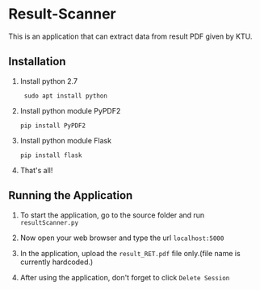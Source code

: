 # Result-Scanner

This is an application that can extract data from result PDF given by KTU.

## Installation
1. Install python 2.7 

    ``` sudo apt install python```


2. Install python module PyPDF2 

    ```pip install PyPDF2 ```
    
3. Install python module Flask

    ```pip install flask```
    
4. That's all!

## Running the Application

1. To start the application, go to the source folder and run ```resultScanner.py```

2. Now open your web browser and type the url ```localhost:5000```

3. In the application, upload the `result_RET.pdf` file only.(file name is currently hardcoded.)

4. After using the application, don't forget to click `Delete Session`
